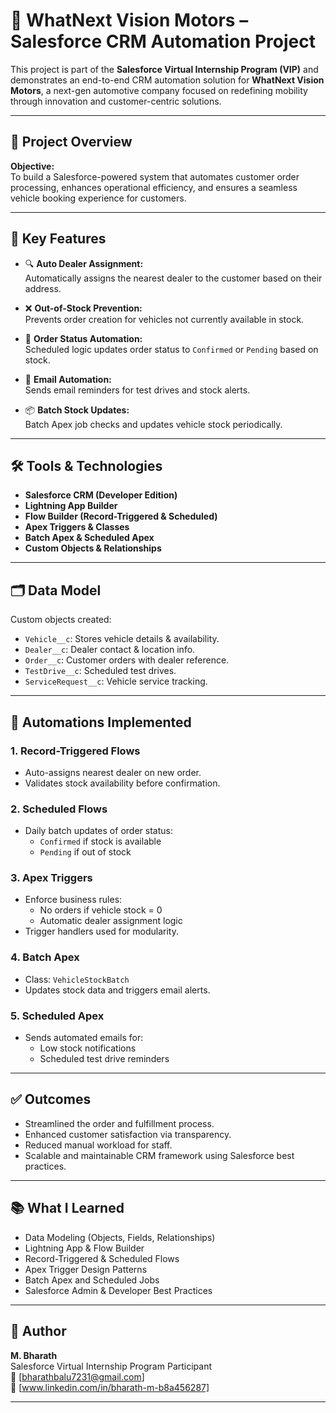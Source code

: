 # 🚗 WhatNext Vision Motors – Salesforce CRM Automation Project

This project is part of the **Salesforce Virtual Internship Program (VIP)** and demonstrates an end-to-end CRM automation solution for **WhatNext Vision Motors**, a next-gen automotive company focused on redefining mobility through innovation and customer-centric solutions.

---

## 📌 Project Overview

**Objective:**  
To build a Salesforce-powered system that automates customer order processing, enhances operational efficiency, and ensures a seamless vehicle booking experience for customers.

---

## 🧩 Key Features

- 🔍 **Auto Dealer Assignment:**  
  Automatically assigns the nearest dealer to the customer based on their address.

- ❌ **Out-of-Stock Prevention:**  
  Prevents order creation for vehicles not currently available in stock.

- 🔄 **Order Status Automation:**  
  Scheduled logic updates order status to `Confirmed` or `Pending` based on stock.

- 📧 **Email Automation:**  
  Sends email reminders for test drives and stock alerts.

- 📦 **Batch Stock Updates:**  
  Batch Apex job checks and updates vehicle stock periodically.

---

## 🛠️ Tools & Technologies

- **Salesforce CRM (Developer Edition)**
- **Lightning App Builder**
- **Flow Builder (Record-Triggered & Scheduled)**
- **Apex Triggers & Classes**
- **Batch Apex & Scheduled Apex**
- **Custom Objects & Relationships**

---

## 🗂️ Data Model

Custom objects created:
- `Vehicle__c`: Stores vehicle details & availability.
- `Dealer__c`: Dealer contact & location info.
- `Order__c`: Customer orders with dealer reference.
- `TestDrive__c`: Scheduled test drives.
- `ServiceRequest__c`: Vehicle service tracking.

---

## 🔄 Automations Implemented

### 1. **Record-Triggered Flows**
- Auto-assigns nearest dealer on new order.
- Validates stock availability before confirmation.

### 2. **Scheduled Flows**
- Daily batch updates of order status:
  - `Confirmed` if stock is available
  - `Pending` if out of stock

### 3. **Apex Triggers**
- Enforce business rules:
  - No orders if vehicle stock = 0
  - Automatic dealer assignment logic
- Trigger handlers used for modularity.

### 4. **Batch Apex**
- Class: `VehicleStockBatch`
- Updates stock data and triggers email alerts.

### 5. **Scheduled Apex**
- Sends automated emails for:
  - Low stock notifications
  - Scheduled test drive reminders

---

## ✅ Outcomes

- Streamlined the order and fulfillment process.
- Enhanced customer satisfaction via transparency.
- Reduced manual workload for staff.
- Scalable and maintainable CRM framework using Salesforce best practices.

---

## 📚 What I Learned

- Data Modeling (Objects, Fields, Relationships)
- Lightning App & Flow Builder
- Record-Triggered & Scheduled Flows
- Apex Trigger Design Patterns
- Batch Apex and Scheduled Jobs
- Salesforce Admin & Developer Best Practices

---

## 📎 Author

**M. Bharath**  
Salesforce Virtual Internship Program Participant  
📧 [bharathbalu7231@gmail.com]  
🔗 [www.linkedin.com/in/bharath-m-b8a456287]

---

